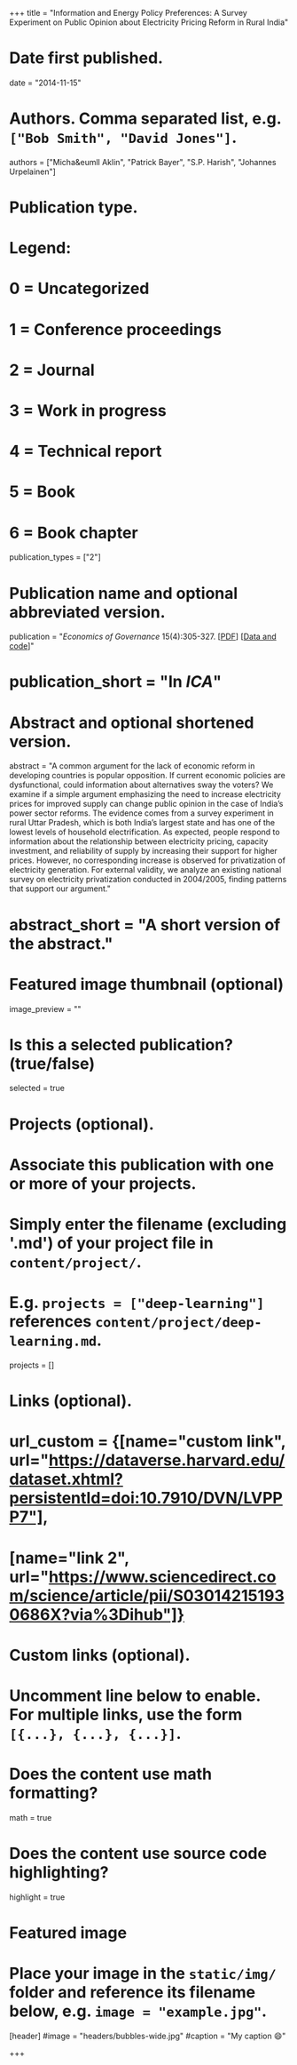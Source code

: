 +++
title = "Information and Energy Policy Preferences: A Survey Experiment on Public Opinion about Electricity Pricing Reform in Rural India"

# Date first published.
date = "2014-11-15"

# Authors. Comma separated list, e.g. `["Bob Smith", "David Jones"]`.
authors = ["Micha&eumll Aklin", "Patrick Bayer", "S.P. Harish", "Johannes Urpelainen"]

# Publication type.
# Legend:
# 0 = Uncategorized
# 1 = Conference proceedings
# 2 = Journal
# 3 = Work in progress
# 4 = Technical report
# 5 = Book
# 6 = Book chapter
publication_types = ["2"]

# Publication name and optional abbreviated version.
publication = "*Economics of Governance* 15(4):305-327. [[PDF](https://link.springer.com/article/10.1007/s10101-014-0146-5)] [[Data and code](https://dataverse.harvard.edu/dataset.xhtml?persistentId=doi:10.7910/DVN/OMSFUO)]"
# publication_short = "In *ICA*"

# Abstract and optional shortened version.
abstract = "A common argument for the lack of economic reform in developing countries is popular opposition. If current economic policies are dysfunctional, could information about alternatives sway the voters? We examine if a simple argument emphasizing the need to increase electricity prices for improved supply can change public opinion in the case of India’s power sector reforms. The evidence comes from a survey experiment in rural Uttar Pradesh, which is both India’s largest state and has one of the lowest levels of household electrification. As expected, people respond to information about the relationship between electricity pricing, capacity investment, and reliability of supply by increasing their support for higher prices. However, no corresponding increase is observed for privatization of electricity generation. For external validity, we analyze an existing national survey on electricity privatization conducted in 2004/2005, finding patterns that support our argument."
# abstract_short = "A short version of the abstract."

# Featured image thumbnail (optional)
image_preview = ""

# Is this a selected publication? (true/false)
selected = true

# Projects (optional).
#   Associate this publication with one or more of your projects.
#   Simply enter the filename (excluding '.md') of your project file in `content/project/`.
#   E.g. `projects = ["deep-learning"]` references `content/project/deep-learning.md`.
projects = []

# Links (optional).
# url_custom = {[name="custom link", url="https://dataverse.harvard.edu/dataset.xhtml?persistentId=doi:10.7910/DVN/LVPPP7"],
#             [name="link 2", url="https://www.sciencedirect.com/science/article/pii/S030142151930686X?via%3Dihub"]}


# Custom links (optional).
#   Uncomment line below to enable. For multiple links, use the form `[{...}, {...}, {...}]`.
 


# Does the content use math formatting?
math = true

# Does the content use source code highlighting?
highlight = true

# Featured image
# Place your image in the `static/img/` folder and reference its filename below, e.g. `image = "example.jpg"`.
[header]
#image = "headers/bubbles-wide.jpg"
#caption = "My caption 😄"

+++
